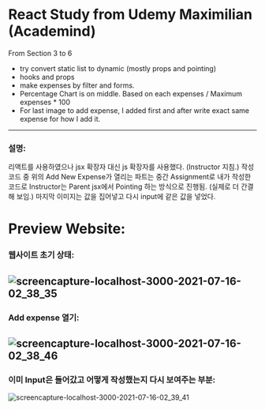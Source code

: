 # React Study from Udemy Maximilian (Academind)
From Section 3 to 6
* try convert static list to dynamic (mostly props and pointing)
* hooks and props
* make expenses by filter and forms.
* Percentage Chart is on middle. Based on each expenses / Maximum expenses * 100
* For last image to add expense, I added first and after write exact same expense for how I add it.
------------
### 설명:
리액트를 사용하였으나 jsx 확장자 대신 js 확장자를 사용했다. (Instructor 지침.)
작성 코드 중 위의 Add New Expense가 열리는 파트는 중간 Assignment로 내가 작성한 코드로 
Instructor는 Parent jsx에서 Pointing 하는 방식으로 진행됨. (실제로 더 간결해 보임.)
마지막 이미지는 값을 집어넣고 다시 input에 같은 값을 넣었다.

# Preview Website:
### 웹사이트 초기 상태:
![screencapture-localhost-3000-2021-07-16-02_38_35](https://user-images.githubusercontent.com/17328659/125833272-1ec5c9f3-8616-47c9-a4b3-89a347f8ef7c.png)
------------
### Add expense 열기:
![screencapture-localhost-3000-2021-07-16-02_38_46](https://user-images.githubusercontent.com/17328659/125833264-c5cf72c2-2570-4e07-8d8e-d9dc31f638e4.png)
------------
### 이미 Input은 들어갔고 어떻게 작성했는지 다시 보여주는 부분:
![screencapture-localhost-3000-2021-07-16-02_39_41](https://user-images.githubusercontent.com/17328659/125833261-e9c80e94-0c11-4b65-aeaa-4d379723df38.png)

